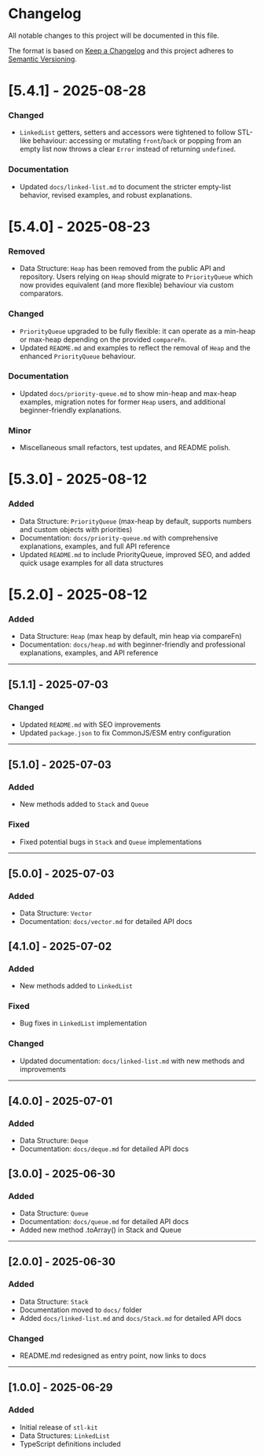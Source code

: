 # Changelog

All notable changes to this project will be documented in this file.

The format is based on [Keep a Changelog](https://keepachangelog.com/en/1.0.0/)
and this project adheres to [Semantic Versioning](https://semver.org/).

# [5.4.1] - 2025-08-28

### Changed

- `LinkedList` getters, setters and accessors were tightened to follow
  STL-like behaviour: accessing or mutating `front`/`back` or popping from
  an empty list now throws a clear `Error` instead of returning `undefined`.

### Documentation

- Updated `docs/linked-list.md` to document the stricter empty-list
  behavior, revised examples, and robust explanations.

# [5.4.0] - 2025-08-23

### Removed

- Data Structure: `Heap` has been removed from the public API and repository.
  Users relying on `Heap` should migrate to `PriorityQueue` which now
  provides equivalent (and more flexible) behaviour via custom comparators.

### Changed

- `PriorityQueue` upgraded to be fully flexible: it can operate as a min-heap
  or max-heap depending on the provided `compareFn`.
- Updated `README.md` and examples to reflect the removal of `Heap` and the
  enhanced `PriorityQueue` behaviour.

### Documentation

- Updated `docs/priority-queue.md` to show min-heap and max-heap examples,
  migration notes for former `Heap` users, and additional beginner-friendly
  explanations.

### Minor

- Miscellaneous small refactors, test updates, and README polish.

# [5.3.0] - 2025-08-12

### Added

- Data Structure: `PriorityQueue` (max-heap by default, supports numbers and custom objects with priorities)
- Documentation: `docs/priority-queue.md` with comprehensive explanations, examples, and full API reference
- Updated `README.md` to include PriorityQueue, improved SEO, and added quick usage examples for all data structures

# [5.2.0] - 2025-08-12

### Added

- Data Structure: `Heap` (max heap by default, min heap via compareFn)
- Documentation: `docs/heap.md` with beginner-friendly and professional explanations, examples, and API reference

---

## [5.1.1] - 2025-07-03

### Changed

- Updated `README.md` with SEO improvements
- Updated `package.json` to fix CommonJS/ESM entry configuration

---

## [5.1.0] - 2025-07-03

### Added

- New methods added to `Stack` and `Queue`

### Fixed

- Fixed potential bugs in `Stack` and `Queue` implementations

---

## [5.0.0] - 2025-07-03

### Added

- Data Structure: `Vector`
- Documentation: `docs/vector.md` for detailed API docs

## [4.1.0] - 2025-07-02

### Added

- New methods added to `LinkedList`

### Fixed

- Bug fixes in `LinkedList` implementation

### Changed

- Updated documentation: `docs/linked-list.md` with new methods and improvements

---

## [4.0.0] - 2025-07-01

### Added

- Data Structure: `Deque`
- Documentation: `docs/deque.md` for detailed API docs

## [3.0.0] - 2025-06-30

### Added

- Data Structure: `Queue`
- Documentation: `docs/queue.md` for detailed API docs
- Added new method .toArray() in Stack and Queue

---

## [2.0.0] - 2025-06-30

### Added

- Data Structure: `Stack`
- Documentation moved to `docs/` folder
- Added `docs/linked-list.md` and `docs/Stack.md` for detailed API docs

### Changed

- README.md redesigned as entry point, now links to docs

---

## [1.0.0] - 2025-06-29

### Added

- Initial release of `stl-kit`
- Data Structures: `LinkedList`
- TypeScript definitions included
